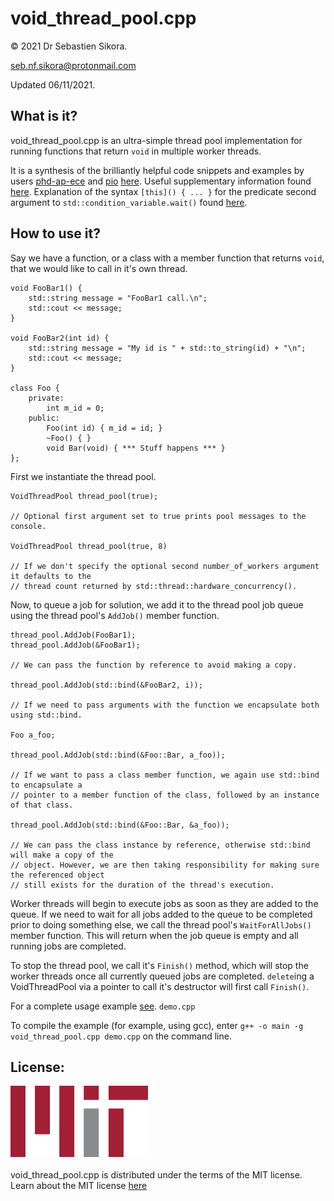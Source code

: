 # void_thread_pool.cpp

© 2021 Dr Sebastien Sikora.

[seb.nf.sikora@protonmail.com](mailto:seb.nf.sikora@protonmail.com)

Updated 06/11/2021.

What is it?
-------------------------
void_thread_pool.cpp is an ultra-simple thread pool implementation for running functions that return `void` in multiple worker threads.

It is a synthesis of the brilliantly helpful code snippets and examples by users [phd-ap-ece](https://stackoverflow.com/users/3818417/phd-ap-ece) and [pio](https://stackoverflow.com/users/2724420/pio) [here](https://stackoverflow.com/questions/15752659/thread-pooling-in-c11).
Useful supplementary information found [here](https://stackoverflow.com/questions/10673585/start-thread-with-member-function).
Explanation of the syntax `[this]() { ... }` for the predicate second argument to `std::condition_variable.wait()` found [here](https://stackoverflow.com/questions/39565218/c-condition-variable-wait-for-predicate-in-my-class-stdthread-unresolved-o).

How to use it?
-------------------------
Say we have a function, or a class with a member function that returns `void`, that we would like to call in it's own thread.
```
void FooBar1() {
	std::string message = "FooBar1 call.\n";
	std::cout << message;
}

void FooBar2(int id) {
	std::string message = "My id is " + std::to_string(id) + "\n";
	std::cout << message;
}

class Foo {
	private:
		int m_id = 0;
	public:
		Foo(int id) { m_id = id; }
		~Foo() { }
		void Bar(void) { *** Stuff happens *** }
};
```
First we instantiate the thread pool.
```
VoidThreadPool thread_pool(true);

// Optional first argument set to true prints pool messages to the console.

VoidThreadPool thread_pool(true, 8)

// If we don't specify the optional second number_of_workers argument it defaults to the
// thread count returned by std::thread::hardware_concurrency().
```
Now, to queue a job for solution, we add it to the thread pool job queue using the thread pool's `AddJob()` member function.
```
thread_pool.AddJob(FooBar1);
thread_pool.AddJob(&FooBar1);

// We can pass the function by reference to avoid making a copy.

thread_pool.AddJob(std::bind(&FooBar2, i));

// If we need to pass arguments with the function we encapsulate both using std::bind.

Foo a_foo;

thread_pool.AddJob(std::bind(&Foo::Bar, a_foo));

// If we want to pass a class member function, we again use std::bind to encapsulate a
// pointer to a member function of the class, followed by an instance of that class.

thread_pool.AddJob(std::bind(&Foo::Bar, &a_foo));

// We can pass the class instance by reference, otherwise std::bind will make a copy of the
// object. However, we are then taking responsibility for making sure the referenced object
// still exists for the duration of the thread's execution.
```
Worker threads will begin to execute jobs as soon as they are added to the queue. If we need to wait for all jobs added to the queue to be completed prior to doing something else, we call the thread pool's `WaitForAllJobs()` member function. This will return when the job queue is empty and all running jobs are completed.


To stop the thread pool, we call it's `Finish()` method, which will stop the worker threads once all currently queued jobs are completed. `delete`ing a VoidThreadPool via a pointer to call it's destructor will first call `Finish()`.  


For a complete usage example [see](./demo.cpp). `demo.cpp`

To compile the example (for example, using gcc), enter `g++ -o main -g void_thread_pool.cpp demo.cpp` on the command line.

License:
-------------------------
![Mit License Logo](./220px-MIT_logo.png)
<br/><br/>
void_thread_pool.cpp is distributed under the terms of the MIT license.
Learn about the MIT license [here](https://choosealicense.com/licenses/mit/)
